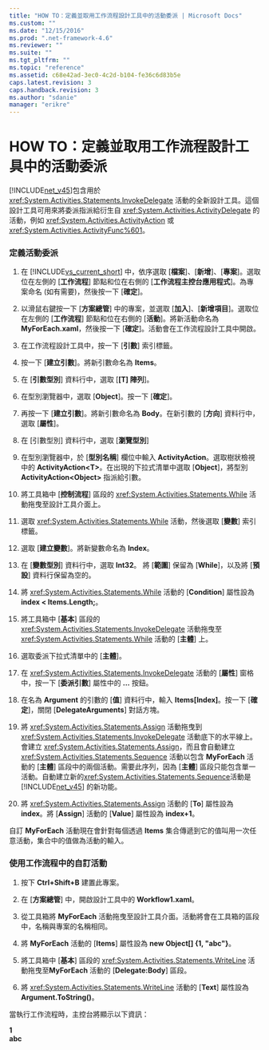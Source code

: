 ```yaml
---
title: "HOW TO：定義並取用工作流程設計工具中的活動委派 | Microsoft Docs"
ms.custom: ""
ms.date: "12/15/2016"
ms.prod: ".net-framework-4.6"
ms.reviewer: ""
ms.suite: ""
ms.tgt_pltfrm: ""
ms.topic: "reference"
ms.assetid: c68e42ad-3ec0-4c2d-b104-fe36c6d83b5e
caps.latest.revision: 3
caps.handback.revision: 3
ms.author: "sdanie"
manager: "erikre"
---
```

# HOW TO：定義並取用工作流程設計工具中的活動委派
[!INCLUDE[net_v45](../ide/includes/net_v45_md.md)]包含用於 <xref:System.Activities.Statements.InvokeDelegate> 活動的全新設計工具。這個設計工具可用來將委派指派給衍生自 <xref:System.Activities.ActivityDelegate> 的活動，例如 <xref:System.Activities.ActivityAction> 或 <xref:System.Activities.ActivityFunc%601>。  
  
### 定義活動委派  
  
1.  在 [!INCLUDE[vs_current_short](../code-quality/includes/vs_current_short_md.md)] 中，依序選取 \[**檔案**\]、\[**新增**\]、\[**專案**\]。選取位在左側的 \[**工作流程**\] 節點和位在右側的 \[**工作流程主控台應用程式**\]。為專案命名 \(如有需要\)，然後按一下 \[**確定**\]。  
  
2.  以滑鼠右鍵按一下 \[**方案總管**\] 中的專案，並選取 \[**加入**\]、\[**新增項目**\]。選取位在左側的 \[**工作流程**\] 節點和位在右側的 \[**活動**\]。將新活動命名為 **MyForEach.xaml**，然後按一下 \[**確定**\]。活動會在工作流程設計工具中開啟。  
  
3.  在工作流程設計工具中，按一下 \[**引數**\] 索引標籤。  
  
4.  按一下 \[**建立引數**\]。將新引數命名為 **Items**。  
  
5.  在 \[**引數型別**\] 資料行中，選取 \[**\[T\] 陣列**\]。  
  
6.  在型別瀏覽器中，選取 \[**Object**\]。按一下 \[**確定**\]。  
  
7.  再按一下 \[**建立引數**\]。將新引數命名為 **Body**。在新引數的 \[**方向**\] 資料行中，選取 \[**屬性**\]。  
  
8.  在 \[引數型別\] 資料行中，選取 \[**瀏覽型別**\]  
  
9. 在型別瀏覽器中，於 \[**型別名稱**\] 欄位中輸入 **ActivityAction**。選取樹狀檢視中的 **ActivityAction\<T\>**。在出現的下拉式清單中選取 \[**Object**\]，將型別 **ActivityAction\<Object\>** 指派給引數。  
  
10. 將工具箱中 \[**控制流程**\] 區段的 <xref:System.Activities.Statements.While> 活動拖曳至設計工具介面上。  
  
11. 選取 <xref:System.Activities.Statements.While> 活動，然後選取 \[**變數**\] 索引標籤。  
  
12. 選取 \[**建立變數**\]。將新變數命名為 **Index**。  
  
13. 在 \[**變數型別**\] 資料行中，選取 **Int32**。 將 \[**範圍**\] 保留為 \[**While**\]，以及將 \[**預設**\] 資料行保留為空的。  
  
14. 將 <xref:System.Activities.Statements.While> 活動的 \[**Condition**\] 屬性設為 **index \< Items.Length;**。  
  
15. 將工具箱中 \[**基本**\] 區段的 <xref:System.Activities.Statements.InvokeDelegate> 活動拖曳至<xref:System.Activities.Statements.While> 活動的 \[**主體**\] 上。  
  
16. 選取委派下拉式清單中的 \[**主體**\]。  
  
17. 在 <xref:System.Activities.Statements.InvokeDelegate> 活動的 \[**屬性**\] 窗格中，按一下 \[**委派引數**\] 屬性中的 **…** 按鈕。  
  
18. 在名為 **Argument** 的引數的 \[**值**\] 資料行中，輸入 **Items\[Index\]**。按一下 \[**確定**\]，關閉 \[**DelegateArguments**\] 對話方塊。  
  
19. 將 <xref:System.Activities.Statements.Assign> 活動拖曳到 <xref:System.Activities.Statements.InvokeDelegate> 活動底下的水平線上。會建立 <xref:System.Activities.Statements.Assign>，而且會自動建立 <xref:System.Activities.Statements.Sequence> 活動以包含 **MyForEach** 活動的 \[**主體**\] 區段中的兩個活動。需要此序列，因為 \[**主體**\] 區段只能包含單一活動。自動建立新的<xref:System.Activities.Statements.Sequence>活動是 [!INCLUDE[net_v45](../ide/includes/net_v45_md.md)] 的新功能。  
  
20. 將 <xref:System.Activities.Statements.Assign> 活動的 \[**To**\] 屬性設為 **index**。將 \[**Assign**\] 活動的 \[**Value**\] 屬性設為 **index\+1**。  
  
 自訂 **MyForEach** 活動現在會針對每個透過 **Items** 集合傳遞到它的值叫用一次任意活動，集合中的值做為活動的輸入。  
  
### 使用工作流程中的自訂活動  
  
1.  按下 **Ctrl\+Shift\+B** 建置此專案。  
  
2.  在 \[**方案總管**\] 中，開啟設計工具中的 **Workflow1.xaml**。  
  
3.  從工具箱將 **MyForEach** 活動拖曳至設計工具介面。活動將會在工具箱的區段中，名稱與專案的名稱相同。  
  
4.  將 **MyForEach** 活動的 \[**Items**\] 屬性設為 **new Object\[\] {1, "abc"}**。  
  
5.  將工具箱中 \[**基本**\] 區段的 <xref:System.Activities.Statements.WriteLine> 活動拖曳至**MyForEach** 活動的 \[**Delegate:Body**\] 區段。  
  
6.  將 <xref:System.Activities.Statements.WriteLine> 活動的 \[**Text**\] 屬性設為 **Argument.ToString\(\)**。  
  
 當執行工作流程時，主控台將顯示以下資訊：  
  
 **1**   
**abc**
